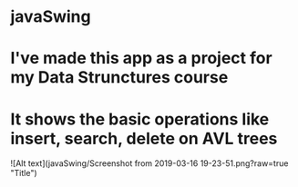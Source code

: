 # javaSwing

# I've made this app as a project for my Data Strunctures course
# It shows the basic operations like insert, search, delete on AVL trees

![Alt text](javaSwing/Screenshot from 2019-03-16 19-23-51.png?raw=true "Title")
